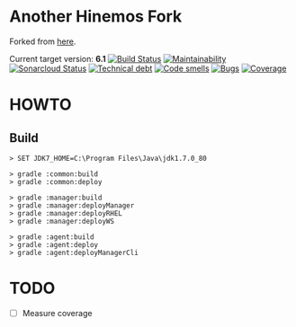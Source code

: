 # Another Hinemos Fork

Forked from [here](https://github.com/hinemos/hinemos).

Current target version: **6.1**
[![Build Status](https://travis-ci.org/pango853/hinemos.svg?branch=6.1g)](https://travis-ci.org/pango853/hinemos)
[![Maintainability](https://api.codeclimate.com/v1/badges/56927da1c9becc9ae9fe/maintainability)](https://codeclimate.com/github/pango853/hinemos/maintainability)
[![Sonarcloud Status](https://sonarcloud.io/api/project_badges/measure?project=pango853_hinemos&metric=alert_status)](https://sonarcloud.io/dashboard?id=pango853_hinemos)
[![Technical debt](https://sonarcloud.io/api/badges/measure?key=pango853_hinemos&metric=sqale_index)](https://sonarcloud.io/component_measures?id=pango853_hinemos&metric=sqale_index)
[![Code smells](https://sonarcloud.io/api/badges/measure?key=pango853_hinemos&metric=code_smells)](https://sonarcloud.io/component_measures?id=pango853_hinemos&metric=code_smells)
[![Bugs](https://sonarcloud.io/api/badges/measure?key=pango853_hinemos&metric=bugs)](https://sonarcloud.io/component_measures?id=pango853_hinemos&metric=bugs)
[![Coverage](https://sonarcloud.io/api/badges/measure?key=pango853_hinemos&metric=coverage)](https://sonarcloud.io/component_measures?id=pango853_hinemos&metric=coverage)


# HOWTO

## Build
```
> SET JDK7_HOME=C:\Program Files\Java\jdk1.7.0_80

> gradle :common:build
> gradle :common:deploy

> gradle :manager:build
> gradle :manager:deployManager
> gradle :manager:deployRHEL
> gradle :manager:deployWS

> gradle :agent:build
> gradle :agent:deploy
> gradle :agent:deployManagerCli
```

# TODO

- [ ] Measure coverage

